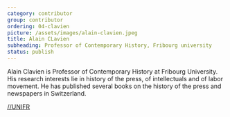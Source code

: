 ```yaml
---
category: contributor
group: contributor
ordering: 04-clavien
picture: /assets/images/alain-clavien.jpeg
title: Alain CLavien
subheading: Professor of Contemporary History, Fribourg university
status: publish
---
```


Alain Clavien is Professor of Contemporary History at Fribourg University. His research interests lie in history of the press, of intellectuals and of labor movement. He has published several books on the history of the press and newspapers in Switzerland.

[//UNIFR](http://www3.unifr.ch/directory/fr/people/16247/aa8ad)
